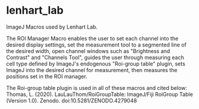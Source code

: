 # lenhart_lab
ImageJ Macros used by Lenhart Lab.

The ROI Manager Macro enables the user to set each channel into the desired display settings, 
set the measurement tool to a segmented line of the desired width,
open channel windows such as "Brightness and Contrast" and "Channels Tool",
guides the user through measuring each cell type defined by ImageJ's endogenous "Roi-group table" plugin,
sets ImageJ into the desired channel for measurement, 
then measures the positions set in the ROI manager.

The Roi-group table plugin is used in all of these macros and cited below: 
Thomas, L. (2020). LauLauThom/RoiGroupTable: ImageJ/Fiji RoiGroup Table (Version 1.0). Zenodo. doi:10.5281/ZENODO.4279048
